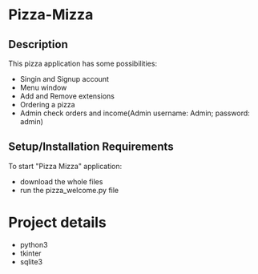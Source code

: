 # Pizza-Mizza
## Description
This pizza application has some possibilities:
* Singin and Signup account
* Menu window
* Add and Remove extensions
* Ordering a pizza
* Admin check orders and income(Admin username: Admin; password: admin) 

## Setup/Installation Requirements
To start "Pizza Mizza" application:
* download the whole files
* run the pizza_welcome.py file

# Project details
* python3
* tkinter
* sqlite3
